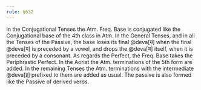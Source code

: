 ```yaml
---
rule: §632
---
```


In the Conjugational Tenses the Atm. Freq. Base is conjugated like the Conjugational base of the 4th class in Atm. In the General Tenses, and in all the Tenses of the Passive, the base loses its final @deva[य] when the final @deva[य] is preceded by a vowel, and drops the @deva[य] itself, when it is preceded by a consonant. As regards the Perfect, the Freq. Base takes the Periphrastic Perfect. In the Aorist the Atm. terminations of the 5th form are added. In the remaining Tenses the Atm. terminations with the intermediate @deva[इ] prefixed to them are added as usual. The passive is also formed like the Passive of derived verbs.